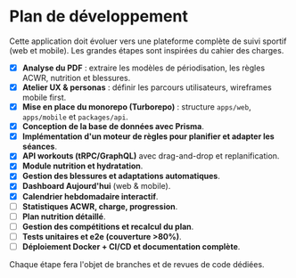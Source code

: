 # Plan de développement

Cette application doit évoluer vers une plateforme complète de suivi sportif (web et mobile). Les grandes étapes sont inspirées du cahier des charges.

- [x] **Analyse du PDF** : extraire les modèles de périodisation, les règles ACWR, nutrition et blessures.
- [x] **Atelier UX & personas** : définir les parcours utilisateurs, wireframes mobile first.
- [x] **Mise en place du monorepo (Turborepo)** : structure `apps/web`, `apps/mobile` et `packages/api`.
- [x] **Conception de la base de données avec Prisma**.
- [x] **Implémentation d'un moteur de règles pour planifier et adapter les séances**.
- [x] **API workouts (tRPC/GraphQL)** avec drag-and-drop et replanification.
- [x] **Module nutrition et hydratation**.
- [x] **Gestion des blessures et adaptations automatiques**.
- [x] **Dashboard Aujourd'hui** (web & mobile).
- [x] **Calendrier hebdomadaire interactif**.
- [ ] **Statistiques ACWR, charge, progression**.
- [ ] **Plan nutrition détaillé**.
- [ ] **Gestion des compétitions et recalcul du plan**.
- [ ] **Tests unitaires et e2e (couverture >80%)**.
- [ ] **Déploiement Docker + CI/CD et documentation complète**.

Chaque étape fera l'objet de branches et de revues de code dédiées.
